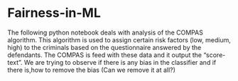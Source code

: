 # Fairness-in-ML

The following python notebook deals with analysis of the COMPAS algorithm.
This algorithm is used to assign certain risk factors (low, medium, high) to the criminals based on the questionnaire answered by the defendants.
The COMPAS is feed with these data and it output the “score-text”.
We are trying to observe if there is any bias in the classifier and if there is,how to remove the bias (Can we remove it at all?)

